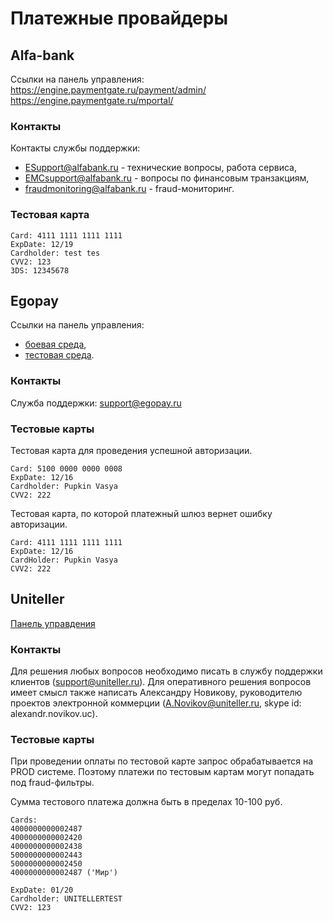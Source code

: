 # Платежные провайдеры

## Alfa-bank
Ссылки на панель управления:  
https://engine.paymentgate.ru/payment/admin/  
https://engine.paymentgate.ru/mportal/

### Контакты
Контакты службы поддержки:
* ESupport@alfabank.ru - технические вопросы, работа сервиса,
* EMCsupport@alfabank.ru - вопросы по финансовым транзакциям,
* fraudmonitoring@alfabank.ru - fraud-мониторинг.

### Тестовая карта
```
Card: 4111 1111 1111 1111
ExpDate: 12/19
Cardholder: test tes
CVV2: 123
3DS: 12345678
```

## Egopay
Ссылки на панель управления:
* [боевая среда](https://secure.sirena-travel.ru/eGo/auth/index),
* [тестовая среда](https://sandbox.egopay.ru/eGo/auth/index).

### Контакты
Служба поддержки: support@egopay.ru

### Тестовые карты
Тестовая карта для проведения успешной авторизации.
```
Card: 5100 0000 0000 0008
ExpDate: 12/16
Cardholder: Pupkin Vasya
CVV2: 222
```

Тестовая карта, по которой платежный шлюз вернет ошибку авторизации.
```
Card: 4111 1111 1111 1111
ExpDate: 12/16
CardHolder: Pupkin Vasya
CVV2: 222
```

## Uniteller
[Панель управдения](https://lk.uniteller.ru/login/)

### Контакты
Для решения любых вопросов необходимо писать в службу поддержки клиентов (support@uniteller.ru). Для оперативного решения вопросов имеет смысл  также написать Александру Новикову, руководителю проектов электронной коммерции (A.Novikov@uniteller.ru, skype id: alexandr.novikov.uc).

### Тестовые карты
При проведении оплаты по тестовой карте запрос обрабатывается на PROD системе. Поэтому платежи по тестовым картам могут попадать под fraud-фильтры.

Сумма тестового платежа должна быть в пределах 10-100 руб.
```
Cards:
4000000000002487
4000000000002420
4000000000002438
5000000000002443
5000000000002450
4000000000002487 ('Мир')

ExpDate: 01/20
Cardholder: UNITELLERTEST
CVV2: 123
```
